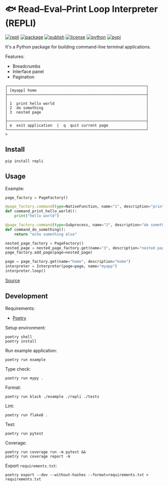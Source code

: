 # 🐟 Read–Eval–Print Loop Interpreter (REPLI)

[![repli](https://img.shields.io/badge/🐟-repli-cyan?style=flat-square)](https://github.com/luojiahai/repli)
[![package](https://img.shields.io/github/actions/workflow/status/luojiahai/repli/python-package.yml?style=flat-square&label=package&logo=githubactions&logoColor=white)](https://github.com/luojiahai/repli/actions/workflows/python-package.yml)
[![publish](https://img.shields.io/github/actions/workflow/status/luojiahai/repli/python-publish.yml?style=flat-square&label=publish&logo=githubactions&logoColor=white)](https://github.com/luojiahai/repli/actions/workflows/python-publish.yml)
[![license](https://img.shields.io/github/license/luojiahai/repli?style=flat-square&logo=github&logoColor=white)](https://github.com/luojiahai/repli/blob/main/LICENSE)
[![python](https://img.shields.io/pypi/pyversions/repli?style=flat-square&logo=python&logoColor=white)](https://www.python.org/)
[![pypi](https://img.shields.io/pypi/v/repli?style=flat-square&logo=pypi&logoColor=white)](https://pypi.org/project/repli/)

It's a Python package for building command-line terminal applications.

Features:

- Breadcrumbs
- Interface panel
- Pagination

```
┌──────────────────────────────────────────────────────────────┐
│ [myapp] home                                                 │
├──────────────────────────────────────────────────────────────┤
│                                                              │
│ 1  print hello world                                         │
│ 2  do something                                              │
│ 3  nested page                                               │
│                                                              │
├──────────────────────────────────────────────────────────────┤
│ e  exit application  |  q  quit current page                 │
└──────────────────────────────────────────────────────────────┘
> 
```

## Install

```shell
pip install repli
```

## Usage

Example:

```python
page_factory = PageFactory()

@page_factory.command(type=NativeFunction, name="1", description="print hello world")
def command_print_hello_world():
    print("hello world")

@page_factory.command(type=Subprocess, name="2", description="do something")
def command_do_something():
    return "echo something else"

nested_page_factory = PageFactory()
nested_page = nested_page_factory.get(name="3", description="nested page")
page_factory.add_page(page=nested_page)

page = page_factory.get(name="home", description="home")
interpreter = Interpreter(page=page, name="myapp")
interpreter.loop()
```

[Source](./example)

## Development

Requirements:

- [Poetry](https://python-poetry.org/)

Setup environment:

```shell
poetry shell
poetry install
```

Run example application:

```shell
poetry run example
```

Type check:

```shell
poetry run mypy .
```

Format:

```shell
poetry run black ./example ./repli ./tests
```

Lint:

```shell
poetry run flake8 .
```

Test:

```shell
poetry run pytest
```

Coverage:

```shell
poetry run coverage run -m pytest &&
poetry run coverage report -m
```

Export `requirements.txt`:

```shell
poetry export --dev --without-hashes --format=requirements.txt > requirements.txt
```
